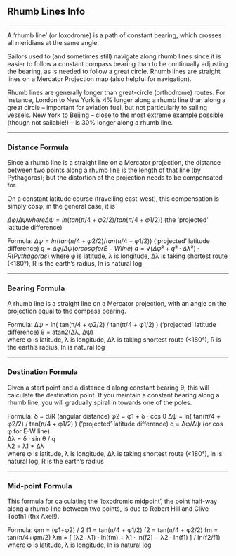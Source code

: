 ## Rhumb Lines Info
*** 
A ‘rhumb line’ (or loxodrome) is a path of constant bearing, which crosses all meridians at the same angle.

Sailors used to (and sometimes still) navigate along rhumb lines since it is easier to follow a constant compass bearing than to be continually adjusting the bearing, as is needed to follow a great circle. Rhumb lines are straight lines on a Mercator Projec­tion map (also helpful for naviga­tion).

Rhumb lines are generally longer than great-circle (orthodrome) routes. For instance, London to New York is 4% longer along a rhumb line than along a great circle – important for avia­tion fuel, but not particularly to sailing vessels. New York to Beijing – close to the most extreme example possible (though not sailable!) – is 30% longer along a rhumb line.

***
### Distance Formula ###
Since a rhumb line is a straight line on a Mercator projec­tion, the distance between two points along a rhumb line is the length of that line (by Pythagoras); but the distor­tion of the projec­tion needs to be compensated for.

On a constant latitude course (travelling east-west), this compensa­tion is simply cosφ; in the general case, it is 

$Δφ/Δψ where Δψ = ln( tan(π/4 + φ2/2) / tan(π/4 + φ1/2) )$ (the ‘projected’ latitude difference)

Formula:	$Δψ = ln( tan(π/4 + φ2/2) / tan(π/4 + φ1/2) )$	(‘projected’ latitude difference)
$q = Δφ/Δψ (or cosφ for E-W line)$
$d = √(Δφ² + q²⋅Δλ²) ⋅ R	(Pythagoras)$
where	φ is latitude, λ is longitude, Δλ is taking shortest route (<180°), R is the earth’s radius, ln is natural log
***
### Bearing Formula ###
A rhumb line is a straight line on a Mercator projection, with an angle on the projec­tion equal to the compass bearing.

Formula:	Δψ = ln( tan(π/4 + φ2/2) / tan(π/4 + φ1/2) )	(‘projected’ latitude difference)
θ = atan2(Δλ, Δψ)	
where	φ is latitude, λ is longitude, Δλ is taking shortest route (<180°), R is the earth’s radius, ln is natural log
***
### Destination Formula ###
Given a start point and a distance d along constant bearing θ, this will calculate the destina­tion point. If you maintain a constant bearing along a rhumb line, you will gradually spiral in towards one of the poles.

Formula:	δ = d/R	(angular distance)
φ2 = φ1 + δ ⋅ cos θ	
Δψ = ln( tan(π/4 + φ2/2) / tan(π/4 + φ1/2) )	(‘projected’ latitude difference)
q = Δφ/Δψ (or cos φ for E-W line)	
Δλ = δ ⋅ sin θ / q	
λ2 = λ1 + Δλ	
where	φ is latitude, λ is longitude, Δλ is taking shortest route (<180°), ln is natural log, R is the earth’s radius
***
### Mid-point Formula ###
This formula for calculating the ‘loxodromic midpoint’, the point half-way along a rhumb line between two points, is due to Robert Hill and Clive Tooth1 (thx Axel!).

Formula:	φm = (φ1+φ2) / 2
f1 = tan(π/4 + φ1/2)
f2 = tan(π/4 + φ2/2)
fm = tan(π/4+φm/2)
λm = [ (λ2−λ1) ⋅ ln(fm) + λ1 ⋅ ln(f2) − λ2 ⋅ ln(f1) ] / ln(f2/f1)
where	φ is latitude, λ is longitude, ln is natural log
